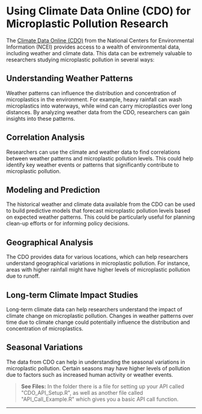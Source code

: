 # Using Climate Data Online (CDO) for Microplastic Pollution Research

The [Climate Data Online (CDO)](https://www.ncei.noaa.gov/access/cdo/cdo.html) from the National Centers for Environmental Information (NCEI) provides access to a wealth of environmental data, including weather and climate data. This data can be extremely valuable to researchers studying microplastic pollution in several ways:

## Understanding Weather Patterns

Weather patterns can influence the distribution and concentration of microplastics in the environment. For example, heavy rainfall can wash microplastics into waterways, while wind can carry microplastics over long distances. By analyzing weather data from the CDO, researchers can gain insights into these patterns.

## Correlation Analysis

Researchers can use the climate and weather data to find correlations between weather patterns and microplastic pollution levels. This could help identify key weather events or patterns that significantly contribute to microplastic pollution.

## Modeling and Prediction

The historical weather and climate data available from the CDO can be used to build predictive models that forecast microplastic pollution levels based on expected weather patterns. This could be particularly useful for planning clean-up efforts or for informing policy decisions.

## Geographical Analysis

The CDO provides data for various locations, which can help researchers understand geographical variations in microplastic pollution. For instance, areas with higher rainfall might have higher levels of microplastic pollution due to runoff.

## Long-term Climate Impact Studies

Long-term climate data can help researchers understand the impact of climate change on microplastic pollution. Changes in weather patterns over time due to climate change could potentially influence the distribution and concentration of microplastics.

## Seasonal Variations

The data from CDO can help in understanding the seasonal variations in microplastic pollution. Certain seasons may have higher levels of pollution due to factors such as increased human activity or weather events.

> **See Files:** In the folder there is a file for setting up your API called "CDO_API_Setup.R", as well as another file called "API_Call_Example.R" which gives you a basic API call function.


---
